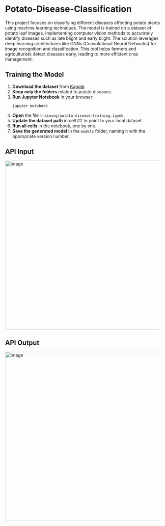 # Potato-Disease-Classification
This project focuses on classifying different diseases affecting potato plants using machine learning techniques. The model is trained on a dataset of potato leaf images, implementing computer vision methods to accurately identify diseases such as late blight and early blight. The solution leverages deep learning architectures like CNNs (Convolutional Neural Networks) for image recognition and classification. This tool helps farmers and agriculturists detect diseases early, leading to more efficient crop management.

## Training the Model

1. **Download the dataset** from [Kaggle](https://www.kaggle.com/datasets/arjuntejaswi/plant-village).
2. **Keep only the folders** related to potato diseases.
3. **Run Jupyter Notebook** in your browser:
    ```bash
    jupyter notebook
    ```
4. **Open** the file `training/potato-disease-training.ipynb`.
5. **Update the dataset path** in cell #2 to point to your local dataset.
6. **Run all cells** in the notebook, one by one.
7. **Save the generated model** in the `models` folder, naming it with the appropriate version number.

## API Input

<img width="551" alt="image" src="https://github.com/richayadav03/Potato-Disease-Classification/blob/main/potato-disease/PlantVillage/Potato___Late_blight/034a54f1-e3e9-4524-a318-9d253d9f1394___RS_LB%202893.JPG">

## API Output

<img width="551" alt="image" src="https://github.com/richayadav03/Potato-Disease-Classification/blob/main/potato-disease/ss/Screenshot%202024-09-19%20222545.jpg">

